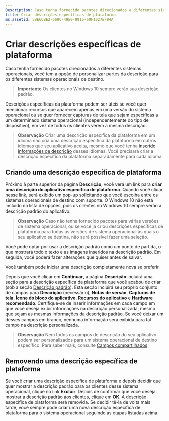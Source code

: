 ```yaml
---
Description: Caso tenha fornecido pacotes direcionados a diferentes sistemas operacionais, você tem a opção de personalizar partes da descrição para os diferentes sistemas operacionais de destino.
title: Criar descrições específicas de plataforma
ms.assetid: 5BE66BE2-669C-49E0-8915-60F1027EF94A
---
```


# Criar descrições específicas de plataforma


Caso tenha fornecido pacotes direcionados a diferentes sistemas operacionais, você tem a opção de personalizar partes da descrição para os diferentes sistemas operacionais de destino.

> **Importante**  Os clientes no Windows 10 sempre verão sua descrição padrão.

Descrições específicas da plataforma podem ser úteis se você quer mencionar recursos que aparecem apenas em uma versão do sistema operacional ou se quer fornecer capturas de tela que sejam específicas a um determinado sistema operacional (independentemente do tipo de dispositivo), em vez de todos os clientes verem a mesma descrição.

> **Observação**  Criar uma descrição específica da plataforma em um idioma não cria uma descrição específica da plataforma em outros idiomas que seu aplicativo aceita, mesmo que você tenha [inserido informações de descrição](create-app-descriptions.md) desses idiomas. Você precisará criar a descrição específica da plataforma separadamente para cada idioma.

## Criando uma descrição específica de plataforma


Próximo à parte superior da página **Descrição**, você verá um link para **criar uma descrição do aplicativo específica de plataforma**. Quando você clicar nesse link, será exibido um pop-up solicitando que você escolha entre os sistemas operacionais de destino com suporte. O Windows 10 não está incluído na lista de opções, pois os clientes no Windows 10 sempre verão a descrição padrão do aplicativo.

> **Observação**  Caso não tenha fornecido pacotes para várias versões de sistema operacional, ou se você já criou descrições específicas de plataforma para todas as versões de sistema operacional às quais o seu aplicativo se destina, não será possível fazer uma seleção.

Você pode optar por usar a descrição padrão como um ponto de partida, o que mostrará todo o texto e as imagens inseridos na descrição padrão. Em seguida, você poderá fazer alterações que quiser antes de salvar.

Você também pode iniciar uma descrição completamente nova se preferir.

Depois que você clicar em **Continuar**, a página **Descrição** incluirá uma seção para a descrição específica da plataforma que você acabou de criar (sob a seção [Descrição padrão](create-app-descriptions.md#default-description-fields)). Esta seção incluirá seu próprio conjunto de campos para **Descrição** (necessário), **Notas de versão**, **Capturas de tela**, **Ícone do bloco do aplicativo**, **Recursos do aplicativo** e **Hardware recomendado**. Certifique-se de inserir informações em cada campo em que você deseja exibir informações na descrição personalizada, mesmo que sejam as mesmas informações da descrição padrão. Se você deixar um desses campos em branco, nenhuma informação será exibida para tal campo na descrição personalizada.

> **Observação**  Nem todos os campos de descrição do seu aplicativo podem ser personalizados para um sistema operacional de destino específico. Para saber mais, consulte [Campos compartilhados](create-app-descriptions.md#shared-fields).

## Removendo uma descrição específica de plataforma


Se você criar uma descrição específica de plataforma e depois decidir que quer mostrar a descrição padrão para os clientes desse sistema operacional, clique no link **Excluir**. Depois de confirmar que você deseja mostrar a descrição padrão aos clientes, clique em **OK**. A descrição específica de plataforma será removida. Se decidir tê-la de volta mais tarde, você sempre pode criar uma nova descrição específica de plataforma para o sistema operacional seguindo as etapas listadas acima.

 

 






<!--HONumber=Mar16_HO1-->


